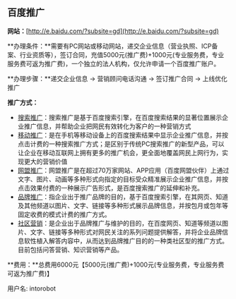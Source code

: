 ## 百度推广

**网站：**[http://e.baidu.com/?subsite=gd](http://e.baidu.com/?subsite=gd)

**办理条件：**需要有PC网站或移动网站，递交企业信息（营业执照、ICP备案、行业资质等），签订合同，充值5000元\(推广费\)+1000元\(专业服务费，专业服务费可返为推广费\)，一个独立的法人机构，仅允许申请一个百度推广账户。

**办理步骤：**递交企业信息 -&gt; 营销顾问电话沟通 -&gt; 签订推广合同 -&gt; 上线优化推广

**推广方式：**

* [搜索推广](http://e.baidu.com/product?subsite=gd)：搜索推广是基于百度搜索引擎，在百度搜索结果的显著位置展示企业推广信息，并帮助企业把网民有效转化为客户的一种营销方式
* [移动推广](http://e.baidu.com/product-mobile?subsite=gd)：是在手机等移动设备上的百度搜索结果中显示企业推广信息，并按点击计费的一种搜索推广方式；是区别于传统PC搜索推广的新型产品，可以让企业在移动互联网上拥有更多的推广机会，更全面地覆盖网民上网行为，实现更大的营销价值
* [网盟推广](http://e.baidu.com/product-net?subsite=gd)：网盟推广是在超过70万家网站、APP应用（百度网盟伙伴）上通过文字、图片、动画等多种形式向指定的目标受众精准展示企业推广信息，并按点击效果付费的一种展示广告形式，是百度搜索推广的延伸和补充。
* [品牌推广](http://e.baidu.com/product-brand?subsite=gd)：指企业出于推广品牌的目的，基于百度搜索引擎，在其网页、知道及其他频道以图片、文字、链接等多种形式展示品牌信息，并按包月或包年等固定收费的模式计费的推广方式。
* [社区营销](http://e.baidu.com/product-community?subsite=gd)：是企业出于品牌推广与维护的目的，在百度网页、知道等频道以图片、文字、链接等多种形式对网民关注的系列问题提供解答，并将企业品牌信息软性植入解答内容中，从而达到品牌推广目的的一种类社区型的推广方式。目前包括问答营销、知识营销等产品。

**费用：**总费用6000元【5000元\(推广费\)+1000元\(专业服务费，专业服务费可返为推广费\)】

用户名: intorobot

